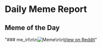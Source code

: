 # Daily Meme Report

## Meme of the Day
"### me_irl\n\n![Meme](https://i.redd.it/m6gwulnwb3qf1.png)\n\n[View on Reddit](https://redd.it/1nkyxuc)"
